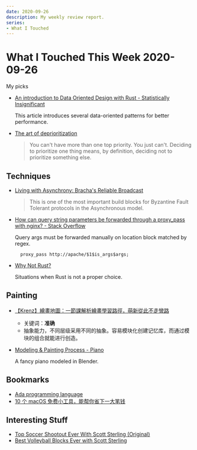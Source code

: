 ```yaml
---
date: 2020-09-26
description: My weekly review report.
series:
- What I Touched
---
```


# What I Touched This Week 2020-09-26

My picks

* [An introduction to Data Oriented Design with Rust - Statistically Insignificant](http://jamesmcm.github.io/blog/2020/07/25/intro-dod/)

    This article introduces several data-oriented patterns for better performance.

* [The art of deprioritization](https://zapier.com/blog/how-to-deprioritize/)

    > You can't have more than one top priority. You just can't. Deciding to prioritize one thing means, by definition, deciding not to prioritize something else.

<!--more-->

## Techniques

* [Living with Asynchrony: Bracha's Reliable Broadcast](https://decentralizedthoughts.github.io/2020-09-19-living-with-asynchrony-brachas-reliable-broadcast/)

    > This is one of the most important build blocks for Byzantine Fault Tolerant protocols in the Asynchronous model.

* [How can query string parameters be forwarded through a proxy_pass with nginx? - Stack Overflow](https://stackoverflow.com/questions/8130692/how-can-query-string-parameters-be-forwarded-through-a-proxy-pass-with-nginx)

    Query args must be forwarded manually on location block matched by regex.

    ```
      proxy_pass http://apache/$1$is_args$args;
    ```

* [Why Not Rust?](https://matklad.github.io/2020/09/20/why-not-rust.html)

    Situations when Rust is not a proper choice.

## Painting

* [【Krenz】繪畫地圖：一節課解析繪畫學習路徑，萌新從此不走彎路](https://www.youtube.com/watch?v=kbKqIJcIUCw)

    * 关键词：**准确**
    * 抽象能力，不同层级采用不同的抽象。容易模块化创建记忆库，而通过模块的组合就能进行创造。

* [Modeling & Painting Process - Piano](https://www.youtube.com/watch?v=RA7Uud9gky4)

    A fancy piano modeled in Blender.

## Bookmarks

* [Ada programming language](http://www.adaic.org)
* [10 个 macOS 免费小工具，能帮你省下一大笔钱](https://sspai.com/post/62379)

## Interesting Stuff

* [Top Soccer Shootout Ever With Scott Sterling (Original)](https://www.youtube.com/watch?v=8F9jXYOH2c0)
* [Best Volleyball Blocks Ever with Scott Sterling](https://www.youtube.com/watch?v=oY2nVQNlUB8)
